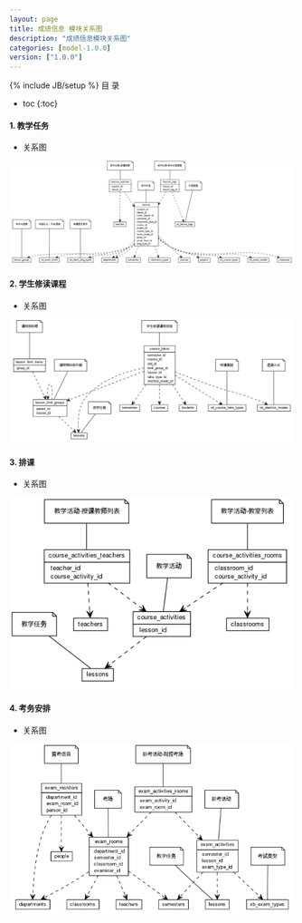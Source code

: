 ```yaml
---
layout: page
title: 成绩信息 模块关系图
description: "成绩信息模块关系图"
categories: [model-1.0.0]
version: ["1.0.0"]
---
```

{% include JB/setup %}
 目  录

* toc
{:toc}


#### 1. 教学任务
  * 关系图
  
![教学任务](images/lesson.png)


#### 2. 学生修读课程
  * 关系图
  
![学生修读课程](images/course_take.png)


#### 3. 排课
  * 关系图
  
![排课](images/course_activities.png)


#### 4. 考务安排
  * 关系图
  
![考务安排](images/exam_activities.png)

